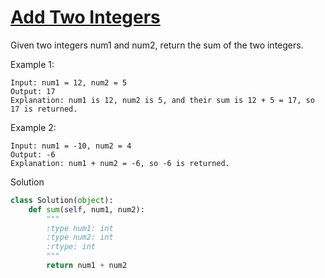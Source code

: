# [Add Two Integers](https://leetcode.com/problems/add-two-integers/)

Given two integers num1 and num2, return the sum of the two integers.

Example 1:
```
Input: num1 = 12, num2 = 5
Output: 17
Explanation: num1 is 12, num2 is 5, and their sum is 12 + 5 = 17, so 17 is returned.
```
Example 2:
```
Input: num1 = -10, num2 = 4
Output: -6
Explanation: num1 + num2 = -6, so -6 is returned.
```
Solution
```python
class Solution(object):
    def sum(self, num1, num2):
        """
        :type num1: int
        :type num2: int
        :rtype: int
        """
        return num1 + num2
```